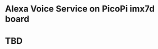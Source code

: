 Alexa Voice Service on PicoPi imx7d board
===================================================================
# TBD


